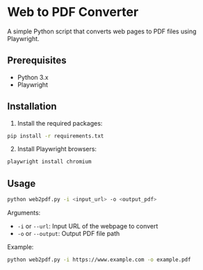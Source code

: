 # Web to PDF Converter

A simple Python script that converts web pages to PDF files using Playwright.

## Prerequisites

- Python 3.x
- Playwright

## Installation

1. Install the required packages:
```bash
pip install -r requirements.txt
```

2. Install Playwright browsers:
```bash
playwright install chromium
```

## Usage

```bash
python web2pdf.py -i <input_url> -o <output_pdf>
```

Arguments:
- `-i` or `--url`: Input URL of the webpage to convert
- `-o` or `--output`: Output PDF file path

Example:
```bash
python web2pdf.py -i https://www.example.com -o example.pdf
```
